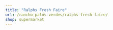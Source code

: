 ```yaml
---
title: "Ralphs Fresh Faire"
url: /rancho-palos-verdes/ralphs-fresh-faire/
shop: supermarket
---
```


